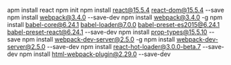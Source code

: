 apm install react
npm init
npm install react@15.5.4 react-dom@15.5.4 --save
npm install webpack@3.4.0 --save-dev
npm install webpack@3.4.0 -g
npm install babel-core@6.24.1 babel-loader@7.0.0 babel-preset-es2015@6.24.1 babel-preset-react@6.24.1 --save-dev
npm install prop-types@15.5.10 --save
npm install webpack-dev-server@2.5.0 -g
npm install webpack-dev-server@2.5.0 --save-dev
npm install react-hot-loader@3.0.0-beta.7 --save-dev
npm install html-webpack-plugin@2.29.0 --save-dev
